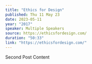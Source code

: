 ```yaml
---
title: "Ethics for Design"
published: Thu 11 May 23
date: 2023-05-11
year: "2017"
speaker: Multiple Speakers
source: https://ethicsfordesign.com/
duration: "50:33"
link: "https://ethicsfordesign.com/"
---
```


Second Post Content